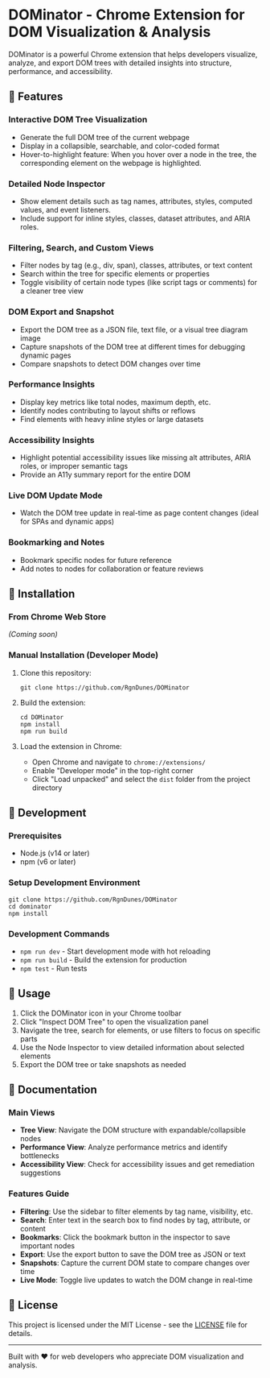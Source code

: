 # DOMinator - Chrome Extension for DOM Visualization & Analysis

DOMinator is a powerful Chrome extension that helps developers visualize, analyze, and export DOM trees with detailed insights into structure, performance, and accessibility.

## 🌟 Features

### Interactive DOM Tree Visualization

- Generate the full DOM tree of the current webpage
- Display in a collapsible, searchable, and color-coded format
- Hover-to-highlight feature: When you hover over a node in the tree, the corresponding element on the webpage is highlighted.

### Detailed Node Inspector

- Show element details such as tag names, attributes, styles, computed values, and event listeners.
- Include support for inline styles, classes, dataset attributes, and ARIA roles.

### Filtering, Search, and Custom Views

- Filter nodes by tag (e.g., div, span), classes, attributes, or text content
- Search within the tree for specific elements or properties
- Toggle visibility of certain node types (like script tags or comments) for a cleaner tree view

### DOM Export and Snapshot

- Export the DOM tree as a JSON file, text file, or a visual tree diagram image
- Capture snapshots of the DOM tree at different times for debugging dynamic pages
- Compare snapshots to detect DOM changes over time

### Performance Insights

- Display key metrics like total nodes, maximum depth, etc.
- Identify nodes contributing to layout shifts or reflows
- Find elements with heavy inline styles or large datasets

### Accessibility Insights

- Highlight potential accessibility issues like missing alt attributes, ARIA roles, or improper semantic tags
- Provide an A11y summary report for the entire DOM

### Live DOM Update Mode

- Watch the DOM tree update in real-time as page content changes (ideal for SPAs and dynamic apps)

### Bookmarking and Notes

- Bookmark specific nodes for future reference
- Add notes to nodes for collaboration or feature reviews

## 🚀 Installation

### From Chrome Web Store

_(Coming soon)_

### Manual Installation (Developer Mode)

1. Clone this repository:

   ```
   git clone https://github.com/RgnDunes/DOMinator
   ```

2. Build the extension:

   ```
   cd DOMinator
   npm install
   npm run build
   ```

3. Load the extension in Chrome:
   - Open Chrome and navigate to `chrome://extensions/`
   - Enable "Developer mode" in the top-right corner
   - Click "Load unpacked" and select the `dist` folder from the project directory

## 🔧 Development

### Prerequisites

- Node.js (v14 or later)
- npm (v6 or later)

### Setup Development Environment

```
git clone https://github.com/RgnDunes/DOMinator
cd dominator
npm install
```

### Development Commands

- `npm run dev` - Start development mode with hot reloading
- `npm run build` - Build the extension for production
- `npm test` - Run tests

## 🧩 Usage

1. Click the DOMinator icon in your Chrome toolbar
2. Click "Inspect DOM Tree" to open the visualization panel
3. Navigate the tree, search for elements, or use filters to focus on specific parts
4. Use the Node Inspector to view detailed information about selected elements
5. Export the DOM tree or take snapshots as needed

## 📖 Documentation

### Main Views

- **Tree View**: Navigate the DOM structure with expandable/collapsible nodes
- **Performance View**: Analyze performance metrics and identify bottlenecks
- **Accessibility View**: Check for accessibility issues and get remediation suggestions

### Features Guide

- **Filtering**: Use the sidebar to filter elements by tag name, visibility, etc.
- **Search**: Enter text in the search box to find nodes by tag, attribute, or content
- **Bookmarks**: Click the bookmark button in the inspector to save important nodes
- **Export**: Use the export button to save the DOM tree as JSON or text
- **Snapshots**: Capture the current DOM state to compare changes over time
- **Live Mode**: Toggle live updates to watch the DOM change in real-time

## 📝 License

This project is licensed under the MIT License - see the [LICENSE](LICENSE) file for details.

---

Built with ❤️ for web developers who appreciate DOM visualization and analysis.
